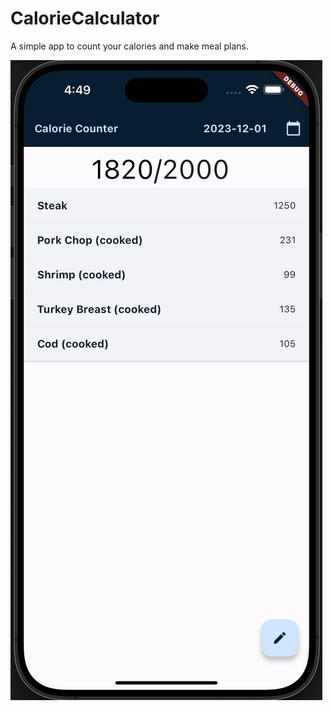 # CalorieCalculator

A simple app to count your calories and make meal plans.

![CleanShot 2023-12-01 at 16.49.52@2x.jpg](screenshots%2FCleanShot%202023-12-01%20at%2016.49.52%402x.jpg)




